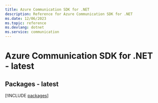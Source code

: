 ```yaml
---
title: Azure Communication SDK for .NET
description: Reference for Azure Communication SDK for .NET
ms.date: 12/06/2023
ms.topic: reference
ms.devlang: dotnet
ms.service: communication
---
```

# Azure Communication SDK for .NET - latest
## Packages - latest
[!INCLUDE [packages](communication-index.md)]